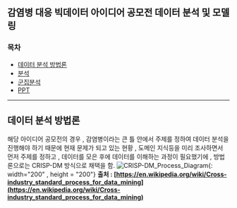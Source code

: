 ## 감염병 대응 빅데이터 아이디어 공모전 데이터 분석 및 모델링

### 목차

- [데이터 분석 방법론](#data_analysis)
- [분석](#analysis)
- [군집분석](#clustering)
- [PPT](#ppt)

---

## <a id='data_analysis'><b>데이터 분석 방법론</b></a>
해당 아이디어 공모전의 경우 , 감염병이라는 큰 틀 안에서 주제를 정하여 데이터 분석을 진행해야 하기 때문에</b>
현재 문제가 되고 있는 현황 , 도메인 지식등을 미리 조사하면서 먼저 주제를 정하고 , 데이터를 모은 후에 데이터를 이해하는 과정이 필요했기에 , 방법론으로는
CRISP-DM 방식으로 채택을 함.
![CRISP-DM_Process_Diagram](https://github.com/Dae-yangKim/BigData_Idea_Competition/assets/102850893/0a7b906c-e0ed-4b4b-a65c-c666ffc80cdb){: width="200" , height = "200"}
<strong>출처 : [https://en.wikipedia.org/wiki/Cross-industry_standard_process_for_data_mining](https://en.wikipedia.org/wiki/Cross-industry_standard_process_for_data_mining)</strong>
